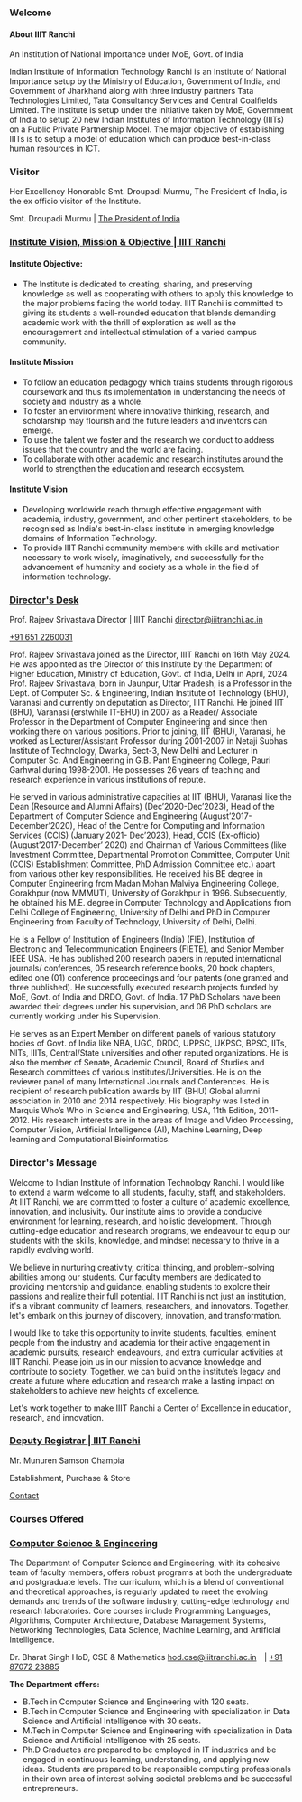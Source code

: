 
### Welcome

#### About IIIT Ranchi
An Institution of National Importance under MoE, Govt. of India

Indian Institute of Information Technology Ranchi is an Institute of National Importance setup by the Ministry of Education, Government of India, and Government of Jharkhand along with three industry partners Tata Technologies Limited, Tata Consultancy Services and Central Coalfields Limited. The Institute is setup under the initiative taken by MoE, Government of India to setup 20 new Indian Institutes of Information Technology (IIITs) on a Public Private Partnership Model. The major objective of establishing IIITs is to setup a model of education which can produce best-in-class human resources in ICT.

### Visitor

Her Excellency Honorable Smt. Droupadi Murmu, The President of India, is the ex officio visitor of the Institute.

Smt. Droupadi Murmu | [The President of India](https://presidentofindia.nic.in/)



### [Institute Vision, Mission & Objective | IIIT Ranchi](https://iiitranchi.ac.in/vision.aspx)

#### Institute Objective:
- The Institute is dedicated to creating, sharing, and preserving knowledge as well as cooperating with others to apply this knowledge to the major problems facing the world today. IIIT Ranchi is committed to giving its students a well-rounded education that blends demanding academic work with the thrill of exploration as well as the encouragement and intellectual stimulation of a varied campus community.
#### Institute Mission

- To follow an education pedagogy which trains students through rigorous coursework and thus its implementation in understanding the needs of society and industry as a whole.
- To foster an environment where innovative thinking, research, and scholarship may flourish and the future leaders and inventors can emerge.
- To use the talent we foster and the research we conduct to address issues that the country and the world are facing.
- To collaborate with other academic and research institutes around the world to strengthen the education and research ecosystem.
#### Institute Vision
- Developing worldwide reach through effective engagement with academia, industry, government, and other pertinent stakeholders, to be recognised as India's best-in-class institute in emerging knowledge domains of Information Technology.
- To provide IIIT Ranchi community members with skills and motivation necessary to work wisely, imaginatively, and successfully for the advancement of humanity and society as a whole in the field of information technology.




### [Director's Desk](https://iiitranchi.ac.in/director_Desk.aspx)


Prof. Rajeev Srivastava
Director | IIIT Ranchi
[ director@iiitranchi.ac.in](mailto:director@iiitranchi.ac.in)

[ +91 651 2260031](tel:6512260031)

Prof. Rajeev Srivastava joined as the Director, IIIT Ranchi on 16th May 2024. He was appointed as the Director of this Institute by the Department of Higher Education, Ministry of Education, Govt. of India, Delhi in April, 2024. Prof. Rajeev Srivastava, born in Jaunpur, Uttar Pradesh, is a Professor in the Dept. of Computer Sc. & Engineering, Indian Institute of Technology (BHU), Varanasi and currently on deputation as Director, IIIT Ranchi. He joined IIT (BHU), Varanasi (erstwhile IT-BHU) in 2007 as a Reader/ Associate Professor in the Department of Computer Engineering and since then working there on various positions. Prior to joining, IIT (BHU), Varanasi, he worked as Lecturer/Assistant Professor during 2001-2007 in Netaji Subhas Institute of Technology, Dwarka, Sect-3, New Delhi and Lecturer in Computer Sc. And Engineering in G.B. Pant Engineering College, Pauri Garhwal during 1998-2001. He possesses 26 years of teaching and research experience in various institutions of repute.

He served in various administrative capacities at IIT (BHU), Varanasi like the Dean (Resource and Alumni Affairs) (Dec’2020-Dec’2023), Head of the Department of Computer Science and Engineering (August’2017-December’2020), Head of the Centre for Computing and Information Services (CCIS) (January’2021- Dec’2023), Head, CCIS (Ex-officio) (August’2017-December’ 2020) and Chairman of Various Committees (like Investment Committee, Departmental Promotion Committee, Computer Unit (CCIS) Establishment Committee, PhD Admission Committee etc.) apart from various other key responsibilities. He received his BE degree in Computer Engineering from Madan Mohan Malviya Engineering College, Gorakhpur (now MMMUT), University of Gorakhpur in 1996. Subsequently, he obtained his M.E. degree in Computer Technology and Applications from Delhi College of Engineering, University of Delhi and PhD in Computer Engineering from Faculty of Technology, University of Delhi, Delhi.

He is a Fellow of Institution of Engineers (India) (FIE), Institution of Electronic and Telecommunication Engineers (FIETE), and Senior Member IEEE USA. He has published 200 research papers in reputed international journals/ conferences, 05 research reference books, 20 book chapters, edited one (01) conference proceedings and four patents (one granted and three published). He successfully executed research projects funded by MoE, Govt. of India and DRDO, Govt. of India. 17 PhD Scholars have been awarded their degrees under his supervision, and 06 PhD scholars are currently working under his Supervision.

He serves as an Expert Member on different panels of various statutory bodies of Govt. of India like NBA, UGC, DRDO, UPPSC, UKPSC, BPSC, IITs, NITs, IIITs, Central/State universities and other reputed organizations. He is also the member of Senate, Academic Council, Board of Studies and Research committees of various Institutes/Universities. He is on the reviewer panel of many International Journals and Conferences. He is recipient of research publication awards by IIT (BHU) Global alumni association in 2010 and 2014 respectively. His biography was listed in Marquis Who’s Who in Science and Engineering, USA, 11th Edition, 2011-2012. His research interests are in the areas of Image and Video Processing, Computer Vision, Artificial Intelligence (AI), Machine Learning, Deep learning and Computational Bioinformatics.


### Director's Message

Welcome to Indian Institute of Information Technology Ranchi. I would like to extend a warm welcome to all students, faculty, staff, and stakeholders. At IIIT Ranchi, we are committed to foster a culture of academic excellence, innovation, and inclusivity. Our institute aims to provide a conducive environment for learning, research, and holistic development. Through cutting-edge education and research programs, we endeavour to equip our students with the skills, knowledge, and mindset necessary to thrive in a rapidly evolving world.

We believe in nurturing creativity, critical thinking, and problem-solving abilities among our students. Our faculty members are dedicated to providing mentorship and guidance, enabling students to explore their passions and realize their full potential. IIIT Ranchi is not just an institution, it's a vibrant community of learners, researchers, and innovators. Together, let's embark on this journey of discovery, innovation, and transformation.

I would like to take this opportunity to invite students, faculties, eminent people from the industry and academia for their active engagement in academic pursuits, research endeavours, and extra curricular activities at IIIT Ranchi. Please join us in our mission to advance knowledge and contribute to society. Together, we can build on the institute’s legacy and create a future where education and research make a lasting impact on stakeholders to achieve new heights of excellence.

Let's work together to make IIIT Ranchi a Center of Excellence in education, research, and innovation.

### [ Deputy Registrar | IIIT Ranchi](https://iiitranchi.ac.in/deputy_registrar.aspx)

Mr. Munuren Samson Champia

Establishment, Purchase & Store

[Contact](mailto:dr.fa@iiitranchi.ac.in)


### Courses Offered

### [Computer Science & Engineering](https://iiitranchi.ac.in/CSE.aspx)

The Department of Computer Science and Engineering, with its cohesive team of faculty members, offers robust programs at both the undergraduate and postgraduate levels. The curriculum, which is a blend of conventional and theoretical approaches, is regularly updated to meet the evolving demands and trends of the software industry, cutting-edge technology and research laboratories. Core courses include Programming Languages, Algorithms, Computer Architecture, Database Management Systems, Networking Technologies, Data Science, Machine Learning, and Artificial Intelligence.


Dr. Bharat Singh
HoD, CSE & Mathematics
[ hod.cse@iiitranchi.ac.in](mailto:hod.cse@iiitranchi.ac.in) | [ +91 87072 23885](tel:8707223885)

**The Department offers:**
- B.Tech in Computer Science and Engineering with 120 seats.
- B.Tech in Computer Science and Engineering with specialization in Data Science and Artificial Intelligence with 30 seats.
- M.Tech in Computer Science and Engineering with specialization in Data Science and Artificial Intelligence with 25 seats.
- Ph.D Graduates are prepared to be employed in IT industries and be engaged in continuous learning, understanding, and applying new ideas. Students are prepared to be responsible computing professionals in their own area of interest solving societal problems and be successful entrepreneurs.

